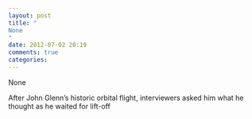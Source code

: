 ```yaml
---
layout: post
title: "
None
"
date: 2012-07-02 20:19
comments: true
categories: 
---
```


None


After John Glenn’s historic orbital flight, interviewers asked him what he thought as he waited for lift-off


